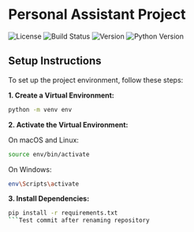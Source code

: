
# Personal Assistant Project
![License](https://img.shields.io/badge/license-Apache%202.0-blue.svg) ![Build Status](https://img.shields.io/github/actions/workflow/status/username/repo/ci.yml) ![Version](https://img.shields.io/badge/version-1.0.0-blue) ![Python Version](https://img.shields.io/badge/python-3.8%2B-blue)

## Setup Instructions

To set up the project environment, follow these steps:

**1. Create a Virtual Environment:**

```bash
python -m venv env
```

**2. Activate the Virtual Environment:**

On macOS and Linux:
    
```bash
source env/bin/activate
```

On Windows:
    
```bash
env\Scripts\activate
```

**3. Install Dependencies:**
    
```bash
pip install -r requirements.txt
```T e s t   c o m m i t   a f t e r   r e n a m i n g   r e p o s i t o r y  
 